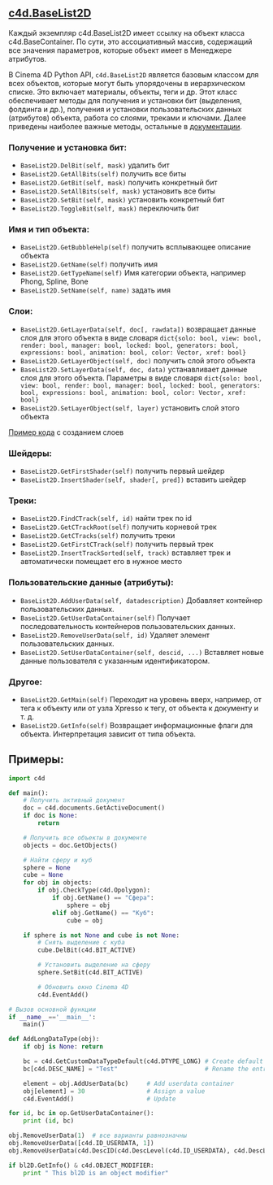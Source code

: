 ## [c4d.BaseList2D][1]
Каждый экземпляр c4d.BaseList2D имеет ссылку на объект класса c4d.BaseContainer.  По сути, это ассоциативный массив, содержащий все значения параметров, которые объект имеет в Менеджере атрибутов.

В Cinema 4D Python API, `c4d.BaseList2D` является базовым классом для всех объектов, которые могут быть упорядочены в иерархическом списке. Это включает материалы, объекты, теги и др. Этот класс обеспечивает методы для получения и установки бит (выделения, фолдинга и др.), получения и установки пользовательских данных (атрибутов) объекта, работа со слоями, треками и ключами. Далее приведены наиболее важные методы, остальные в [документации][1].

### Получение и установка бит:
- `BaseList2D.DelBit(self, mask)` удалить бит
- `BaseList2D.GetAllBits(self)` получить все биты
- `BaseList2D.GetBit(self, mask)` получить конкретный бит
- `BaseList2D.SetAllBits(self, mask)` установить все биты
- `BaseList2D.SetBit(self, mask)` установить конкретный бит
- `BaseList2D.ToggleBit(self, mask)` переключить бит

### Имя и тип объекта:
- `BaseList2D.GetBubbleHelp(self)` получить всплывающее описание объекта
- `BaseList2D.GetName(self)` получить имя
- `BaseList2D.GetTypeName(self)` Имя категории объекта, например Phong, Spline, Bone
- `BaseList2D.SetName(self, name)` задать имя

### Слои:
- `BaseList2D.GetLayerData(self, doc[, rawdata])` возвращает данные слоя для этого объекта в виде словаря `dict{solo: bool, view: bool, render: bool, manager: bool, locked: bool, generators: bool, expressions: bool, animation: bool, color: Vector, xref: bool}`
- `BaseList2D.GetLayerObject(self, doc)` получить слой этого объекта
- `BaseList2D.SetLayerData(self, doc, data)` устанавливает данные слоя для этого объекта. Параметры в виде словаря `dict{solo: bool, view: bool, render: bool, manager: bool, locked: bool, generators: bool, expressions: bool, animation: bool, color: Vector, xref: bool}`
- `BaseList2D.SetLayerObject(self, layer)` установить слой этого объекта

[Пример кода][2] с созданием слоев
### Шейдеры:
- `BaseList2D.GetFirstShader(self)` получить первый шейдер
- `BaseList2D.InsertShader(self, shader[, pred])` вставить шейдер

### Треки:
- `BaseList2D.FindCTrack(self, id)` найти трек по id
- `BaseList2D.GetCTrackRoot(self)` получить корневой трек
- `BaseList2D.GetCTracks(self)` получить треки
- `BaseList2D.GetFirstCTrack(self)` получить первый трек
- `BaseList2D.InsertTrackSorted(self, track)` вставляет трек и автоматически помещает его в нужное место

### Пользовательские данные (атрибуты):
- `BaseList2D.AddUserData(self, datadescription)` Добавляет контейнер пользовательских данных.
- `BaseList2D.GetUserDataContainer(self)` Получает последовательность контейнеров пользовательских данных.
- `BaseList2D.RemoveUserData(self, id)` Удаляет элемент пользовательских данных.
- `BaseList2D.SetUserDataContainer(self, descid, ...)` Вставляет новые данные пользователя с указанным идентификатором.

### Другое:
- `BaseList2D.GetMain(self)` Переходит на уровень вверх, например, от тега к объекту или от узла Xpresso к тегу, от объекта к документу и т. д.
- `BaseList2D.GetInfo(self)` Возвращает информационные флаги для объекта.  Интерпретация зависит от типа объекта.

## Примеры:
```Python
import c4d

def main():
    # Получить активный документ
    doc = c4d.documents.GetActiveDocument()
    if doc is None:
        return

    # Получить все объекты в документе
    objects = doc.GetObjects()

    # Найти сферу и куб
    sphere = None
    cube = None
    for obj in objects:
        if obj.CheckType(c4d.Opolygon):
            if obj.GetName() == "Сфера":
                sphere = obj
            elif obj.GetName() == "Куб":
                cube = obj

    if sphere is not None and cube is not None:
        # Снять выделение с куба
        cube.DelBit(c4d.BIT_ACTIVE)

        # Установить выделение на сферу
        sphere.SetBit(c4d.BIT_ACTIVE)

        # Обновить окно Cinema 4D
        c4d.EventAdd()

# Вызов основной функции
if __name__=='__main__':
    main()
```

```Python
def AddLongDataType(obj):
    if obj is None: return

    bc = c4d.GetCustomDataTypeDefault(c4d.DTYPE_LONG) # Create default container
    bc[c4d.DESC_NAME] = "Test"                        # Rename the entry

    element = obj.AddUserData(bc)     # Add userdata container
    obj[element] = 30                 # Assign a value
    c4d.EventAdd()                    # Update
```

```Python
for id, bc in op.GetUserDataContainer():
    print (id, bc)

obj.RemoveUserData(1)  # все варианты равнозначны
obj.RemoveUserData([c4d.ID_USERDATA, 1])
obj.RemoveUserData(c4d.DescID(c4d.DescLevel(c4d.ID_USERDATA), c4d.DescLevel(1)))

if bl2D.GetInfo() & c4d.OBJECT_MODIFIER:
    print " This bl2D is an object modifier"
```


[1]: https://developers.maxon.net/docs/py/23_110/modules/c4d/C4DAtom/GeListNode/BaseList2D/index.html "c4d » c4d.C4DAtom » c4d.GeListNode » c4d.BaseList2D"
[2]: https://github.com/PluginCafe/cinema4d_py_sdk_extended/blob/master/scripts/04_3d_concepts/scene_elements/scene_management/layer_creates_r13.py "layer_creates"